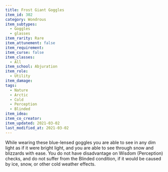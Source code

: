 ```yaml
---
title: Frost Giant Goggles 
item_id: 302
category: Wondrous
item_subtypes: 
  - Goggles
  - glasses
item_rarity: Rare
item_attunement: false
item_requirement: 
item_curse: false
item_classes: 
  - All
item_school: Abjuration
item_role: 
  - Utility
item_damage: 
tags:
  - Nature
  - Arctic
  - Cold
  - Perception
  - Blinded
item_idea: 
item_co_creator: 
item_updated: 2021-03-02
last_modified_at: 2021-03-02
---
```


While wearing these blue-lensed goggles you are able to see in any dim light as if it were bright light, and you are able to see through snow and blizzards with ease. You do not have disadvantage on Wisdom (Perception) checks, and do not suffer from the Blinded condition, if it would be caused by ice, snow, or other cold weather effects.
